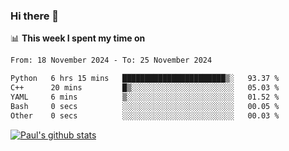 ### Hi there 👋

📊 **This week I spent my time on**
<!--START_SECTION:waka-->

```txt
From: 18 November 2024 - To: 25 November 2024

Python   6 hrs 15 mins   ███████████████████████▒░   93.37 %
C++      20 mins         █▒░░░░░░░░░░░░░░░░░░░░░░░   05.03 %
YAML     6 mins          ▒░░░░░░░░░░░░░░░░░░░░░░░░   01.52 %
Bash     0 secs          ░░░░░░░░░░░░░░░░░░░░░░░░░   00.05 %
Other    0 secs          ░░░░░░░░░░░░░░░░░░░░░░░░░   00.03 %
```

<!--END_SECTION:waka-->


[![Paul's github stats](https://github-readme-stats.vercel.app/api?username=mickeyouyou&theme=dracula&show_icons=true)](https://github.com/anuraghazra/github-readme-stats)
